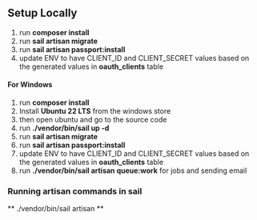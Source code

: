 ## Setup Locally

1. run **composer install**
2. run **sail artisan migrate**
3. run **sail artisan passport:install**
4. update ENV to have CLIENT_ID and CLIENT_SECRET values based on the generated values in **oauth_clients** table

#### For Windows
1. run **composer install**
2. Install **Ubuntu 22 LTS** from the windows store
3. then open ubuntu and go to the source code
4. run **./vendor/bin/sail up -d**
5. run **sail artisan migrate**
6. run **sail artisan passport:install**
7. update ENV to have CLIENT_ID and CLIENT_SECRET values based on the generated values in **oauth_clients** table
8. run **./vendor/bin/sail artisan queue:work** for jobs and sending email


### Running artisan commands in sail
** ./vendor/bin/sail artisan <command>**
